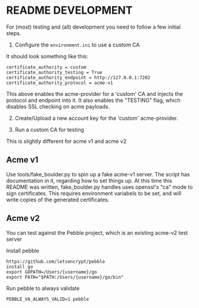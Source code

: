 README DEVELOPMENT
================================

For (most) testing and (all) development you need to follow a few initial steps.

1. Configure the `environment.ini` to use a custom CA

It should look something like this:

	certificate_authority = custom 
	certificate_authority_testing = True
	certificate_authority_endpoint = http://127.0.0.1:7202
	certificate_authority_protocol = acme-v1

This above enables the acme-provider for a 'custom' CA and injects the protocol and endpoint into it.
It also enables the "TESTING" flag, which disables SSL checking on acme payloads.

2.  Create/Upload a new account key for the 'custom' acme-provider.

3. Run a custom CA for testing

This is slightly different for acme v1 and acme v2

## Acme v1

Use tools/fake_boulder.py to spin up a fake acme-v1 server.
The script has documentation in it, regarding how to set things up.
At this time this README was written, fake_boulder.py handles uses openssl's "ca" mode to sign certificates.
This requires environment variabels to be set, and  will write copies of the generated certificates.



## Acme v2

You can test against the Pebble project, which is an existing acme-v2 test server

Install pebble

	https://github.com/letsencrypt/pebble
	install go
	export GOPATH=/Users/{username}/go
	export PATH="$PATH:/Users/{username}/go/bin"

Run pebble to always validate

	PEBBLE_VA_ALWAYS_VALID=1 pebble

